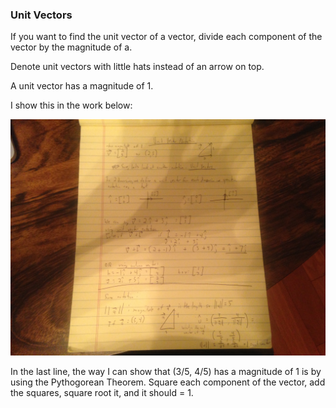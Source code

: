 ### Unit Vectors

If you want to find the unit vector of a vector, divide each component of the vector by the magnitude of a.

Denote unit vectors with little hats instead of an arrow on top.

A unit vector has a magnitude of 1.

I show this in the work below:

![lesson_6](lesson_6.jpeg)

In the last line, the way I can show that (3/5, 4/5) has a magnitude of 1 is by using the Pythogorean Theorem. Square
each component of the vector, add the squares, square root it, and it should = 1.
